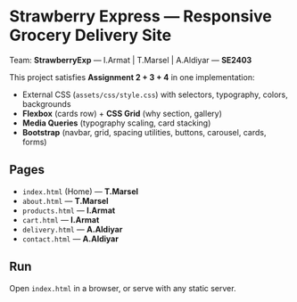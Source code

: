 
# Strawberry Express — Responsive Grocery Delivery Site

Team: **StrawberryExp** — I.Armat | T.Marsel | A.Aldiyar — **SE2403**

This project satisfies **Assignment 2 + 3 + 4** in one implementation:
- External CSS (`assets/css/style.css`) with selectors, typography, colors, backgrounds
- **Flexbox** (cards row) + **CSS Grid** (why section, gallery)
- **Media Queries** (typography scaling, card stacking)
- **Bootstrap** (navbar, grid, spacing utilities, buttons, carousel, cards, forms)

## Pages
- `index.html` (Home) — **T.Marsel**
- `about.html` — **T.Marsel**
- `products.html` — **I.Armat**
- `cart.html` — **I.Armat**
- `delivery.html` — **A.Aldiyar**
- `contact.html` — **A.Aldiyar**

## Run
Open `index.html` in a browser, or serve with any static server.
